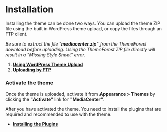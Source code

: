 # Installation

Installing the theme can be done two ways. You can upload the theme ZIP file using the built in WordPress theme upload, or copy the files through an FTP client.

*Be sure to extract the file "**mediacenter.zip**" from the ThemeForest download before uploading. Using the ThemeForest ZIP file directly will result in a "Missing Style Sheet" error.*

1. [**Using WordPress Theme Upload**](installation/using_wordpress_theme_upload.md)
2. [**Uploading by FTP**](installation/uploading_by_ftp.md)

### Activate the theme

Once the theme is uploaded, activate it from **Appearance > Themes** by clicking the **"Activate"** link for **"MediaCenter"**.

After you have activated the theme. You need to install the plugins that are required and recommended to use with the theme.

* [**Installing the Plugins**](installation/installing_plugins.md)
